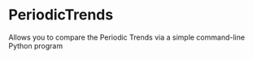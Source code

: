# PeriodicTrends
Allows you to compare the Periodic Trends via a simple command-line Python program
